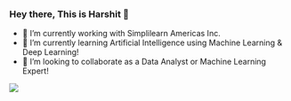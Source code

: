 ### Hey there, This is Harshit 👋

- 🔭 I’m currently working with Simplilearn Americas Inc.
- 🌱 I’m currently learning Artificial Intelligence using Machine Learning & Deep Learning!
- 👯 I’m looking to collaborate as a Data Analyst or Machine Learning Expert!

<img src = " https://github-readme-stats.vercel.app/api?username=Harry3025&&show_icons=true&title_color=ffffff&icon_color=bb2acf&text_color=daf7dc&bg_color=151515">
